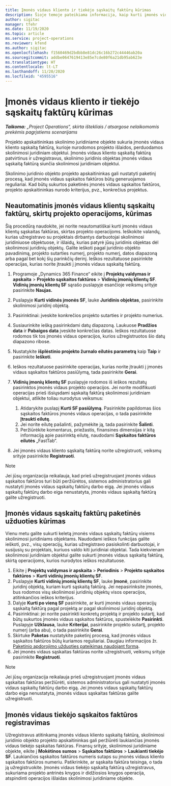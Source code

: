 ```yaml
---
title: Įmonės vidaus kliento ir tiekėjo sąskaitų faktūrų kūrimas
description: Šioje temoje pateikiama informacija, kaip kurti įmonės vidaus klientų ir tiekėjų sąskaitas faktūras.
author: sigitac
manager: tfehr
ms.date: 11/19/2020
ms.topic: article
ms.service: project-operations
ms.reviewer: kfend
ms.author: sigitac
ms.openlocfilehash: f1560469d2bdbb8e81dc26c16b272c44446ab20a
ms.sourcegitcommit: addbe0647619413e85e7cde80f6a21db95ab623e
ms.translationtype: HT
ms.contentlocale: lt-LT
ms.lasthandoff: 11/20/2020
ms.locfileid: "4595516"
---
```

# <a name="create-intercompany-customer-and-vendor-invoices"></a>Įmonės vidaus kliento ir tiekėjo sąskaitų faktūrų kūrimas

_**Taikoma:** „Project Operations“, skirta ištekliais / atsargose nelaikomomis prekėmis pagrįstiems scenarijams_

Projekto apskaitininkas skolinimo juridiniame objekte sukuria įmonės vidaus kliento sąskaitą faktūrą, kurioje nurodomos projekto išlaidos, perduodamos skolinimosi juridiniam objektui. Įmonės vidaus kliento sąskaitą faktūrą patvirtinus ir užregistravus, skolinimo juridinis objektas įmonės vidaus sąskaitą faktūrą siunčia skolinimosi juridiniam objektui.

Skolinimo juridinio objekto projekto apskaitininkas gali nustatyti paketinį procesą, kad įmonės vidaus sąskaitos faktūros būtų generuojamos reguliariai. Kad būtų sukurtos paketinės įmonės vidaus sąskaitos faktūros, projekto apskaitininkas nurodo kriterijus, pvz., konkrečius projektus.

## <a name="manually-create-an-intercompany-customer-invoice-for-project-transactions"></a>Neautomatinis įmonės vidaus klientų sąskaitų faktūrų, skirtų projekto operacijoms, kūrimas 

Šią procedūrą naudokite, jei norite neautomatiškai kurti įmonės vidaus klientų sąskaitas faktūras, skirtas projekto operacijoms. Ieškokite valandų, kurias užregistravo su projektais dirbantys darbuotojai skolinimosi juridiniuose objektuose, ir išlaidų, kurias patyrė jūsų juridinis objektas dėl skolinimosi juridinių objektų. Galite ieškoti pagal juridinio objekto pavadinimą, projekto sutarties numerį, projekto numerį, datos diapazoną arba pagal bet kokį šių parinkčių derinį. Ieškos rezultatuose pasirinkite operacijas, kurias norite įtraukti į įmonės vidaus sąskaitą faktūrą.

1. Programoje „Dynamics 365 Finance“ eikite į **Projektų valdymas ir apskaita** > **Projekto sąskaitos faktūros** > **Vidinių įmonių klientų SF**. **Vidinių įmonių klientų SF** sąrašo puslapyje esančioje veiksmų srityje pasirinkite **Naujas.**
2. Puslapyje **Kurti vidinės įmonės SF**, lauke **Juridinis objektas**, pasirinkite skolinimosi juridinį objektą.
3. Pasirinktinai: įveskite konkrečios projekto sutarties ir projekto numerius.
4. Susiaurinkite iešką pasirinkdami datų diapazoną. Laukuose **Pradžios data** ir **Pabaigos data** įveskite konkrečias datas. Ieškos rezultatuose rodomos tik tos įmonės vidaus operacijos, kurios užregistruotos šio datų diapazono ribose.
5. Nustatykite **išplėstinio projekto žurnalo eilutės parametrą** kaip **Taip** ir pasirinkite **Ieškoti**.
6. Ieškos rezultatuose pasirinkite operacijas, kurias norite įtraukti į įmonės vidaus sąskaitos faktūros pasiūlymą, tada pasirinkite **Gerai**.
7. **Vidinių įmonių klientų SF** puslapyje rodomos iš ieškos rezultatų pasirinktos įmonės vidaus projekto operacijos. Jei norite modifikuoti operacijas prieš išsiųsdami sąskaitą faktūrą skolinimosi juridiniam objektui, atlikite toliau nurodytus veiksmus:
  
    1. Atidarykite puslapį **Kurti SF pasiūlymą**. Pasirinkite papildomas šios sąskaitos faktūros įmonės vidaus operacijas, o tada pasirinkite **Įtraukti eilutę**.
    2. Jei norite eilutę pašalinti, pažymėkite ją, tada pasirinkite **Šalinti**.
    3. Peržiūrėkite komentarus, priežastis, finansines dimensijas ir kitą informaciją apie pasirinktą eilutę, naudodami **Sąskaitos faktūros eilutės**  „FastTab“.
    
8. Jei įmonės vidaus kliento sąskaitą faktūrą norite užregistruoti, veiksmų srityje pasirinkite **Registruoti**.

> [!NOTE]
> Jei jūsų organizacija reikalauja, kad prieš užregistruojant įmonės vidaus sąskaitos faktūros turi būti peržiūrėtos, sistemos administratorius gali nustatyti įmonės vidaus sąskaitų faktūrų darbo eigą. Jei įmonės vidaus sąskaitų faktūrų darbo eiga nenustatyta, įmonės vidaus sąskaitą faktūrą galite užregistruoti.

## <a name="create-a-batch-job-for-intercompany-invoices"></a>Įmonės vidaus sąskaitų faktūrų paketinės užduoties kūrimas

Vienu metu galite sukurti keletą įmonės vidaus sąskaitų faktūrų visiems skolinimosi juridiniams objektams. Naudodami ieškos funkcijas galite ieškoti, pvz., visų operacijų, kurias užregistravo pasiskolinti darbuotojai, ir susijusių su projektais, kuriuos valdo kiti juridiniai objektai. Tada kiekvienam skolinimosi juridiniam objektui galite sukurti įmonės vidaus sąskaitą faktūrą, skirtą operacijoms, kurios nurodytos ieškos rezultatuose.

1. Eikite į **Projektų valdymas ir apskaita** > **Periodinis** > **Projekto sąskaitos faktūros** > **Kurti vidinių įmonių klientų SF**.
2. Puslapyje **Kurti vidinių įmonių klientų SF**, lauke **Įmonė**, pasirinkite juridinį objektą, kuriam kurti sąskaitą faktūrą. Jei nepasirinksite įmonės, bus rodomos visų skolinimosi juridinių objektų visos operacijos, atitinkančios ieškos kriterijus.
3. Dalyje **Kurti po vieną SF** pasirinkite, ar kurti įmonės vidaus operacijų sąskaitą faktūrą pagal projektą ar pagal skolinimosi juridinį objektą.
4. Pasirinktinai: jei norite pasirinkti konkretų projektą ir projekto sutartį, kad būtų sukurtos įmonės vidaus sąskaitos faktūros, spustelėkite **Pasirinkti**. Puslapyje **Užklausa**, lauke **Kriterijai**, pasirinkite projekto sutartį, projekto numerį (arba abu), o tada pasirinkite **Gerai**.
5. Skirtuke **Paketas** nustatykite paketinį procesą, kad įmonės vidaus sąskaitos faktūros būtų kuriamos reguliariai. Daugiau informacijos žr. [Paketinio apdorojimo užduoties pateikimas naudojant formą](https://docs.microsoft.com/dynamicsax-2012/appuser-itpro/submit-a-batch-processing-job-from-a-form).
6. Jei įmonės vidaus sąskaitas faktūras norite užregistruoti, veiksmų srityje pasirinkite **Registruoti**.

> [!NOTE]
> Jei jūsų organizacija reikalauja prieš užregistruojant įmonės vidaus sąskaitas faktūras peržiūrėti, sistemos administratorius gali nustatyti įmonės vidaus sąskaitų faktūrų darbo eigą. Jei įmonės vidaus sąskaitų faktūrų darbo eiga nenustatyta, įmonės vidaus sąskaitas faktūras galite užregistruoti.

## <a name="post-the-intercompany-vendor-invoice"></a>Įmonės vidaus tiekėjo sąskaitos faktūros registravimas

Užregistravus atitinkamą įmonės vidaus kliento sąskaitą faktūrą, skolinimosi juridinio objekto projekto apskaitininkas gali peržiūrėti laukiančias įmonės vidaus tiekėjo sąskaitas faktūras. Finansų srityje, skolinimosi juridiniame objekte, eikite į **Mokėtinos sumos** > **Sąskaitos faktūros** > **Laukianti tiekėjo SF**. Laukiančios sąskaitos faktūros numeris sutaps su įmonės vidaus kliento sąskaitos faktūros numeriu. Patikrinkite, ar sąskaita faktūra teisinga, o tada ją užregistruokite. Įmonės vidaus tiekėjo sąskaitą faktūrą užregistravus, sukuriama projekto antrinės knygos ir didžiosios knygos operacija, atspindinti operacijos išlaidas skolinimosi juridiniame objekte.

